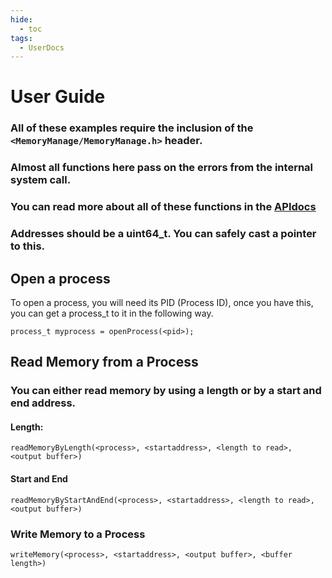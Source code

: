 ```yaml
---
hide:
  - toc
tags:
  - UserDocs
---
```

# User Guide

### All of these examples require the inclusion of the `<MemoryManage/MemoryManage.h>` header.
### Almost all functions here pass on the errors from the internal system call.
### You can read more about all of these functions in the [APIdocs](apidocs.md)

### Addresses should be a uint64_t. You can safely cast a pointer to this.

## Open a process
To open a process, you will need its PID (Process ID), once you have this, you can get a process_t to it in the following way.

`process_t myprocess = openProcess(<pid>);`
## Read Memory from a Process
### You can either read memory by using a length or by a start and end address.
#### Length:
`readMemoryByLength(<process>, <startaddress>, <length to read>, <output buffer>)`
#### Start and End
`readMemoryByStartAndEnd(<process>, <startaddress>, <length to read>, <output buffer>)`
### Write Memory to a Process
`writeMemory(<process>, <startaddress>, <output buffer>, <buffer length>)`

